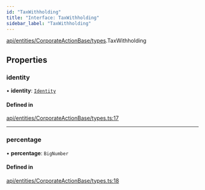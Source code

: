 ```yaml
---
id: "TaxWithholding"
title: "Interface: TaxWithholding"
sidebar_label: "TaxWithholding"
---
```


[api/entities/CorporateActionBase/types](../../../../../../modules/API/Entities/CorporateActionBase/Types/Types.md).TaxWithholding

## Properties

### identity

• **identity**: [`Identity`](../../../../../../classes/API/Entities/Identity/Identity.md)

#### Defined in

[api/entities/CorporateActionBase/types.ts:17](https://github.com/PolymeshAssociation/polymesh-sdk/blob/f8a937f04/src/api/entities/CorporateActionBase/types.ts#L17)

___

### percentage

• **percentage**: `BigNumber`

#### Defined in

[api/entities/CorporateActionBase/types.ts:18](https://github.com/PolymeshAssociation/polymesh-sdk/blob/f8a937f04/src/api/entities/CorporateActionBase/types.ts#L18)
